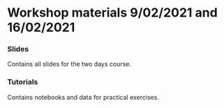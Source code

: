 # Workshop materials 9/02/2021 and 16/02/2021

### Slides
Contains all slides for the two days course.

### Tutorials
Contains notebooks and data for practical exercises.
